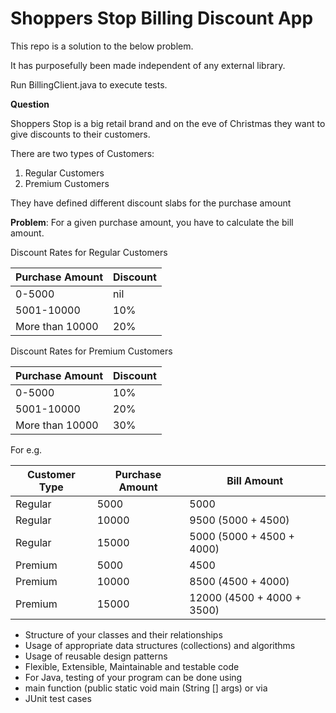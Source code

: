# Shoppers Stop Billing Discount App

This repo is a solution to the below problem.

It has purposefully been made independent of any external library.

Run BillingClient.java to execute tests.


**Question**

Shoppers Stop is a big retail brand and on the eve of Christmas they want to give discounts to their customers.

There are two types of Customers:
1. Regular Customers
2. Premium Customers

They have defined different discount slabs for the purchase amount

**Problem**: For a given purchase amount, you have to calculate the bill amount.

Discount Rates for Regular Customers 

| Purchase Amount  | Discount   |
| ------------- | ------------- |
| 0-5000        | nil           |
| 5001-10000    | 10%           |
| More than 10000    | 20%           |

Discount Rates for Premium Customers 

| Purchase Amount  | Discount   |
| ------------- | ------------- |
| 0-5000        | 10%           |
| 5001-10000    | 20%           |
| More than 10000 | 30%           |

For e.g.

| **Customer Type**		|	**Purchase Amount**	|	**Bill Amount** |
| -------------------|---------------------|-----------------|
| Regular					|	5000				|	5000 |
| Regular					|	10000				|	9500 (5000 + 4500) |
| Regular					|	15000				|	5000 (5000 + 4500 + 4000) |
| Premium					|	5000				|	4500 |
| Premium					|	10000				|	8500 (4500 + 4000) |
| Premium					|	15000				|	12000 (4500 + 4000 + 3500) |


* Structure of your classes and their relationships
* Usage of appropriate data structures (collections) and algorithms
* Usage of reusable design patterns
* Flexible, Extensible, Maintainable and testable code
* For Java, testing of your program can be done using
 * main function (public static void main (String [] args) or via
 * JUnit test cases
